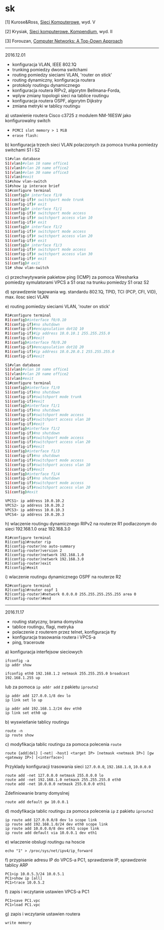 # sk

[1] Kurose&Ross, [Sieci Komputerowe](http://helion.pl/ksiazki/sieci-komputerowe-ujecie-calosciowe-wydanie-v-james-f-kurose-keith-w-ross,sieuc5.htm), wyd. V

[2] Krysiak, [Sieci komputerowe. Kompendium](http://helion.pl/ksiazki/sieci-komputerowe-kompendium-wydanie-ii-karol-krysiak,adsi2v.htm), wyd. II

[3] Forouzan, [Computer Networks: A Top-Down Approach](https://www.amazon.com/Computer-Networks-Top-Down-Approach/dp/0073523267/ref=sr_1_3?s=books&ie=UTF8&qid=1478721337&sr=1-3&keywords=forouzan+computer)

---
2016.12.01

- konfiguracja VLAN, IEEE 802.1Q
- trunking pomiedzy dwoma switchami
- routing pomiedzy sieciami VLAN, 'router on stick'
- routing dynamiczny, konfiguracja routera
- protokoly routingu dynamicznego 
- konfiguracja routera RIPv2, algorytm Bellmana-Forda, 
- wplyw zmiany topologii sieci na tablice routingu
- konfiguracja routera OSPF, algorytm Dijkstry
- zmiana metryki w tablicy routingu

a) ustawienie routera Cisco c3725 z modulem NM-16ESW jako konfigurowalny switch

  - `PCMCI slot memory > 1 MiB`
  - `erase flash:`

b) konfiguracja trzech sieci VLAN polaczonych za pomoca trunka pomiedzy switchami S1 i S2

```bash
S1#vlan database
S1(vlan)#vlan 10 name office1
S1(vlan)#vlan 20 name office2
S1(vlan)#vlan 30 name office3
S1(vlan)#exit
S1#show vlan-switch
S1#show ip interace brief
S1#configure terminal
S1(config)# interface f1/0
S1(config-if)# switchport mode trunk
S1(config-if)# exit
S1(config)# interface f1/1
S1(config-if)# switchport mode access
S1(config-if)# switchport access vlan 10
S1(config-if)# exit
S1(config)# interface f1/2
S1(config-if)# switchport mode access
S1(config-if)# switchport access vlan 20
S1(config-if)# exit
S1(config)# interface f1/3
S1(config-if)# switchport mode access
S1(config-if)# switchport access vlan 30
S1(config-if)# exit
S1(config)# exit
S1# show vlan-switch
```
c) przechwytywanie pakietow ping (ICMP) za pomoca Wiresharka pomiedzy symulatorami VPCS a S1 oraz na trunku pomiedzy S1 oraz S2

d) sprawdzenie tagowania wg. standardu 802.1Q, TPID, TCI (PCP, CFI, VID), max. ilosc sieci VLAN

e) routing pomiedzy sieciami VLAN, 'router on stick'

```bash
R1#configure terminal
R1(config)#interface f0/0.10
R1(config-if)#no shutdown
R1(config-if)#encapsulation dot1Q 10
R1(config-if)#ip address 10.0.10.1 255.255.255.0
R1(config-if)#exit
R1(config)#interface f0/0.20
R1(config-if)#encapsulation dot1Q 20
R1(config-if)#ip address 10.0.20.0.1 255.255.255.0
R1(config-if)#exit
```

```bash
S1#vlan database
S1(vlan)#vlan 10 name office1
S1(vlan)#vlan 20 name office2
S1(vlan)#exit
S1#configure terminal
S1(config)#interface f1/0
S1(config-if)#no shutdown
S1(config-if)#switchport mode trunk
S1(config-if)#exit
S1(config)#interface f1/1
S1(config-if)#no shutdown
S1(config-if)#switchport mode access
S1(config-if)#switchport access vlan 10
S1(config-if)#exit
S1(config)#interface f1/2
S1(config-if)#no shutdown
S1(config-if)#switchport mode access
S1(config-if)#switchport access vlan 20
S1(config-if)#exit
S1(config)#interface f1/3
S1(config-if)#no shutdown
S1(config-if)#switchport mode access
S1(config-if)#switchport access vlan 10
S1(config-if)#exit
S1(config)#interface f1/4
S1(config-if)#no shutdown
S1(config-if)#switchport mode access
S1(config-if)#switchport access vlan 20
S1(config)#exit
```

```bash
VPCS1> ip address 10.0.10.2
VPCS2> ip address 10.0.20.2
VPCS3> ip address 10.0.10.3
VPCS4> ip address 10.0.20.3
```




h) wlaczenie routingu dynamicznego RIPv2 na routerze R1 podlaczonym do sieci 192.168.1.0 oraz 192.168.3.0
```
R1#configure terminal
R1(config)#router rip
R1(config-router)no auto-summary
R1(config-router)version 2
R1(config-router)network 192.168.1.0
R1(config-router)network 192.168.3.0
R1(config-router)exit
R1(config)#exit
```

i) wlaczenie routingu dynamicznego OSPF na routerze R2

```
R2#configure terminal
R2(config)#router ospf 1
R2(config-router)#network 0.0.0.0 255.255.255.255.255 area 0
R2(config-router)#end
```


---
2016.11.17

- routing statyczny, brama domyslna
- tablice routingu, flagi, metryka
- polaczenie z routerem przez telnet, konfiguracja tty
- konfiguracja trasowania routera i VPCS-a
- ping, traceroute

a) konfiguracja interfejsow sieciowych
```
ifconfig -a
ip addr show
```
```
ifconfig eth0 192.168.1.2 netmask 255.255.255.0 broadcast 192.168.1.255 up
```
lub za pomoca `ip addr add` z pakietu `iproute2`
```
ip addr add 127.0.0.1/8 dev lo
ip link set lo up
```
```
ip addr add 192.168.1.2/24 dev eth0
ip link set eth0 up
```



b) wyswietlanie tablicy routingu 
```
route -n
ip route show
```

c) modyfikacja tablic routingu za pomoca polecenia `route`

```
route {add|del} [-net| -host] <target IP> [netmask <netmask IP>] [gw <gateway IP>] [<interface>]
```
Przyklady konfiguracji trasowania sieci `127.0.0.0`, `192.168.1.0`, `10.0.0.0`
```
route add -net 127.0.0.0 netmask 255.0.0.0 lo
route add -net 192.168.1.0 netmask 255.255.255.0 eth0
route add -net 10.0.0.0 netmask 255.0.0.0 eth1
```
Zdefiniowanie bramy domyslnej
```
route add default gw 10.0.0.1
```

d) modyfikacja tablic routingu za pomoca polecenia `ip` z pakietu `iproute2`

```
ip route add 127.0.0.0/8 dev lo scope link
ip route add 192.168.1.0/24 dev eth0 scope link
ip route add 10.0.0.0/8 dev eth1 scope link
ip route add default via 10.0.0.1 dev eth1
```

e) wlaczenie obslugi routingu na hoscie
```
echo "1" > /proc/sys/net/ipv4/ip_forward
```

f) przypisanie adresu IP do VPCS-a PC1, sprawdzenie IP, sprawdzenie tablicy ARP
```
PC1>ip 10.0.5.3/24 10.0.5.1
PC1>show ip [all]
PC1>trace 10.0.5.2
```

f) zapis i wczytanie ustawien VPCS-a PC1
```
PC1>save PC1.vpc
PC1>load PC1.vpc
```

g) zapis i wczytanie ustawien routera

```
write memory
```
